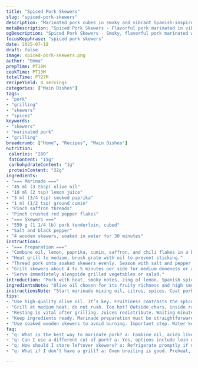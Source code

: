 ```yaml
---
title: "Spiced Pork Skewers"
slug: "spiced-pork-skewers"
description: "Marinated pork cubes in smoky and vibrant Spanish-inspired spices. Includes smoked paprika and saffron, balanced with chili flakes for heat. Meat rests minimum 10 hours, grilled medium heat. Wood skewers soaked first. Serve hot with grilled veggies. No nuts, dairy, gluten, or eggs."
metaDescription: "Spiced Pork Skewers - Flavorful pork marinated in vibrant spices & grilled to perfection. Perfect for outdoor meals with fresh veggies."
ogDescription: "Spiced Pork Skewers - Smoky, flavorful pork marinated with spices. Grilled to juicy perfection. Pair with fresh veggies for a delicious meal."
focusKeyphrase: "spiced pork skewers"
date: 2025-07-18
draft: false
image: spiced-pork-skewers.png
author: "Emma"
prepTime: PT18M
cookTime: PT13M
totalTime: PT27M
recipeYield: 4 servings
categories: ["Main Dishes"]
tags:
- "pork"
- "grilling"
- "skewers"
- "spices"
keywords:
- "skewers"
- "marinated pork"
- "grilling"
breadcrumb: ["Home", "Recipes", "Main Dishes"]
nutrition: 
 calories: "280"
 fatContent: "15g"
 carbohydrateContent: "1g"
 proteinContent: "32g"
ingredients:
- "=== Marinade ==="
- "45 ml (3 tbsp) olive oil"
- "10 ml (2 tsp) lemon juice"
- "3 ml (3/4 tsp) smoked paprika"
- "1 ml (1/2 tsp) ground cumin"
- "Pinch saffron threads"
- "Pinch crushed red pepper flakes"
- "=== Skewers ==="
- "550 g (1 1/4 lb) pork tenderloin, cubed"
- "Salt and black pepper"
- "4 wooden skewers, soaked in water for 30 minutes"
instructions:
- "=== Preparation ==="
- "Combine oil, lemon, paprika, cumin, saffron, and chili flakes in a bowl or sealable bag. Toss pork cubes in marinade until well coated. Cover or seal and refrigerate at least 10 hours."
- "Heat grill to medium, brush grate with oil to prevent sticking."
- "Thread pork onto soaked skewers evenly. Season with salt and pepper."
- "Grill skewers about 4 to 5 minutes per side for medium doneness or adjust to preference."
- "Serve immediately alongside grilled vegetables or salad."
introduction: "Pork with heat, smoky notes, zing of lemon. Spanish spices but tweaked. Saffron adds color, cumin replaces coriander for earthier tone. Chili flakes for kick. Olive oil keeps it juicy. Marinate long, at least 10 hours, overnight better. Grilling on medium means char outside, pink inside. Wood skewers soak to prevent burning. Meat cubes bite-sized, easy to cook evenly. Quick cook time but worth the wait. Easy to pair with veggies. No dairy, nuts, gluten, eggs here. Simple proteins, bold taste. Chunky, juicy, spicy. Get grill ready, heat steady, oil the rack. Meat sizzles. Turn often. Serve hot."
ingredientsNote: "Olive oil chosen for its fruity richness and high smoke point, helping keep pork tender and keeping marinade well bound. Lemon juice brightens, cuts fat. Switched coriander for cumin; cumin's nuttier, more earthy, modifies original's fresh herbiness. Reduced paprika slightly for balance, keeping smoky base but less intense. Saffron pinches in, not overpowering but subtle amber tint and aroma. Red pepper flakes instead of paprika heat variants to add crackle of spice. Pork tenderloin cubed ensures quick, uniform cooking; marinate in sealed bag prevents air drying, maximizing flavor absorption. Soaking skewers avoids burning on grill. Salt and pepper last step, sealing flavor on the grill, not drawing out moisture prematurely."
instructionsNote: "Start marinade mixing oil, citrus, spices. Coat pork fully, press marinade in, seal tight to avoid spilling smells in fridge. 10 hours minimum, longer for depth. Medium heat on grill essential; too hot chars outside, undercooks inside. Oil grill grate well to prevent stick, keeps grill marks clean. Meat threaded evenly on skewers—care not to crowd to allow even heat. Season final with salt, pepper to finish. Grill 4-5 minutes each side offers juicy pink center, adjust by thickness. Quick turn cycles keep grill marks and prevent overcooking. Serve immediately to preserve juiciness. Vegetables on skewers can mirror spice profile or balance heat with freshness. Timing is key: preheat grill before skewering meat, marinade done, so skewers go on hot rack promptly."
tips:
- "Use high-quality olive oil. It’s key. Fruitiness contrasts the spices. Smoke point is essential. Keeps pork juicy. Marinade binds well too. Citrus bright. Combine spices. Adjust for heat. Pinches equilibrium. Keep saffron subtle, a hint. Balance between richness and zing. Timing is crucial."
- "Grill at medium heat, do not rush. Too hot? Outside chars, inside raw. Monitor closely. Oil grill grate generously. Prevents sticking. Sweeping turns ensure consistent cook, marks are key. Skewers aligned uniformly. Crowding is enemy. Make sure meat is spaced well. Cook times vary based on thickness."
- "Resting is vital after grilling. Juices redistribute. Waiting minutes makes a difference. Marinade longer if time allows. Depth of flavor increases. Chill skewers, allow to cool before serving. Side dishes can mirror spices. Pair with fresh veggies for contrast. Adjust serving temperature."
- "Keep ingredients ready. Marinade preparation must be straightforward. Check all items before starting. Assembly line to speed things up. Skewering should be efficient and even. Salt after grilling. Enhances taste. Prevents moisture loss while cooking. Timing balances out flavors. Quick cook, then serve."
- "Use soaked wooden skewers to avoid burning. Important step. Water keeps material stable. Not charred or splitting. Make sure they're submerged ahead. File skewer ends for easier threading. Cut meat into uniform cubes. Ensures even cooking after marinating. Consistency is key in results."
faq:
- "q: What is the best way to marinate pork? a: Combine oil, acids like lemon. Add spices in proportions. Coat meat well, seal tightly to preserve aromas. Refrigerate minimum 10 hours. Longer increases flavor absorption."
- "q: Can I use a different cut of pork? a: Yes, options include loin or shoulder. Such cuts add different textures. But consider fat content and cook times vary based on the choice. Leaner cuts may dry out faster."
- "q: How should I store leftover skewers? a: Refrigerate promptly if not consumed. Cover tightly with plastic wrap or place in container. Ensure tight seal. Consume within 3 days for best taste. Reheat gently, avoid drying."
- "q: What if I don't have a grill? a: Oven broiling is good. Preheat, place skewers on broiler pan. Rotate often to cook evenly. Also, grilling pan or skillet works. Adjust cooking time based on thickness."

---
```

